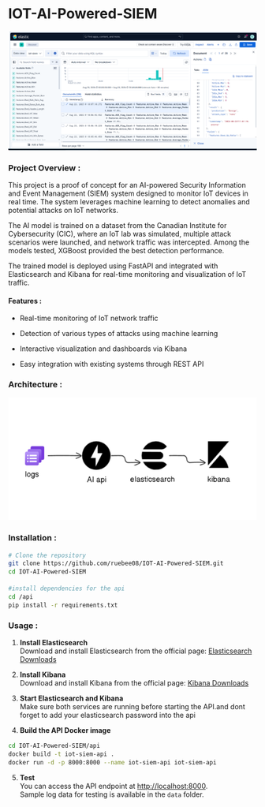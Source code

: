 # IOT-AI-Powered-SIEM


![Alt text](images/siem_visualisation.png)

### Project Overview :

This project is a proof of concept for an AI-powered Security Information and Event Management (SIEM) system designed to monitor IoT devices in real time. The system leverages machine learning to detect anomalies and potential attacks on IoT networks.

The AI model is trained on a dataset from the Canadian Institute for Cybersecurity (CIC), where an IoT lab was simulated, multiple attack scenarios were launched, and network traffic was intercepted. Among the models tested, XGBoost provided the best detection performance.

The trained model is deployed using FastAPI and integrated with Elasticsearch and Kibana for real-time monitoring and visualization of IoT traffic.

#### Features : 

   - Real-time monitoring of IoT network traffic

   - Detection of various types of attacks using machine learning

   - Interactive visualization and dashboards via Kibana

   - Easy integration with existing systems through REST API

     
### Architecture :
![Alt text](images/schema.png)


### Installation  :

```bash
# Clone the repository
git clone https://github.com/ruebee08/IOT-AI-Powered-SIEM.git
cd IOT-AI-Powered-SIEM

#install dependencies for the api
cd /api
pip install -r requirements.txt
```

### Usage :   
1. **Install Elasticsearch**  
   Download and install Elasticsearch from the official page: [Elasticsearch Downloads](https://www.elastic.co/downloads/elasticsearch)

2. **Install Kibana**  
   Download and install Kibana from the official page: [Kibana Downloads](https://www.elastic.co/downloads/kibana)

3. **Start Elasticsearch and Kibana**  
   Make sure both services are running before starting the API.and dont forget to add your elasticsearch password into the api 

4. **Build the API Docker image**  
```bash
cd IOT-AI-Powered-SIEM/api
docker build -t iot-siem-api .
docker run -d -p 8000:8000 --name iot-siem-api iot-siem-api
```
5. **Test**  
    You can access the API endpoint at [http://localhost:8000](http://localhost:8000).  
    Sample log data for testing is available in the `data` folder.






